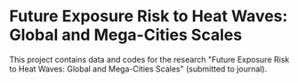 # Future Exposure Risk to Heat Waves: Global and Mega-Cities Scales
This project contains data and codes for the research "Future Exposure Risk to Heat Waves: Global and Mega-Cities Scales" (submitted to journal). 
